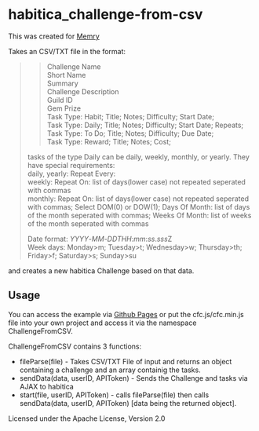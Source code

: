 # habitica_challenge-from-csv

This was created for [Memry](https://github.com/Memry)

Takes an CSV/TXT file in the format:

> > Challenge Name  
> > Short Name  
> > Summary  
> > Challenge Description  
> > Guild ID  
> > Gem Prize  
> > Task Type: Habit; Title; Notes; Difficulty; Start Date;  
> > Task Type: Daily; Title; Notes; Difficulty; Start Date; Repeats;  
> > Task Type: To Do; Title; Notes; Difficulty; Due Date;  
> > Task Type: Reward; Title; Notes; Cost;
>
> tasks of the type Daily can be daily, weekly, monthly, or yearly. They have special requirements:  
> daily, yearly: Repeat Every:  
> weekly: Repeat On: list of days(lower case) not repeated seperated with commas  
> monthly: Repeat On: list of days(lower case) not repeated seperated with commas; Select DOM(0) or DOW(1); Days Of Month: list of days of the month seperated with commas; Weeks Of Month: list of weeks of the month seperated with commas
>
> Date format: _YYYY_-_MM_-_DDTHH_:_mm_:_ss_.*sss*Z  
> Week days: Monday>m; Tuesday>t; Wednesday>w; Thursday>th; Friday>f; Saturday>s; Sunday>su

and creates a new habitica Challenge based on that data.

## Usage

You can access the example via [Github Pages](https://aras14hd.github.io/habitica_challenge-from-csv/) or put the cfc.js/cfc.min.js file into your own project and access it via the namespace ChallengeFromCSV.

ChallengeFromCSV contains 3 functions:

- fileParse(file) - Takes CSV/TXT File of input and returns an object containing a challenge and an array containig the tasks.
- sendData(data, userID, APIToken) - Sends the Challenge and tasks via AJAX to habitica
- start(file, userID, APIToken) - calls fileParse(file) then calls sendData(data, userID, APIToken) [data being the returned object].

Licensed under the Apache License, Version 2.0
